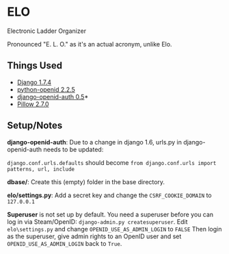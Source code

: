ELO
===
Electronic Ladder Organizer

Pronounced "E. L. O." as it's an actual acronym, unlike Elo.

Things Used
-----
* [Django 1.7.4](https://www.djangoproject.com/)
* [python-openid 2.2.5](https://github.com/openid/python-openid)
* [django-openid-auth 0.5](https://pypi.python.org/pypi/django-openid-auth/)*
* [Pillow 2.7.0](https://github.com/python-pillow/Pillow)

Setup/Notes
--
**django-openid-auth**: Due to a change in django 1.6, urls.py in django-openid-auth needs to be updated:

`django.conf.urls.defaults` should become `from django.conf.urls import patterns, url, include`

**dbase/**: Create this (empty) folder in the base directory.

**elo/settings.py**: Add a secret key and change the `CSRF_COOKIE_DOMAIN` to `127.0.0.1`

**Superuser** is not set up by default.
You need a superuser before you can log in via Steam/OpenID: ``django-admin.py createsuperuser``.
Edit ``elo\settings.py`` and change ``OPENID_USE_AS_ADMIN_LOGIN`` to ``FALSE``
Then login as the superuser, give admin rights to an OpenID user and set ``OPENID_USE_AS_ADMIN_LOGIN`` back to ``True``.